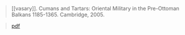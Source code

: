 > [[vasary]]. Cumans and Tartars: Oriental Military in the Pre-Ottoman Balkans 1185-1365. Cambridge, 2005. 

> [pdf](a/i-vasary2005.pdf)
